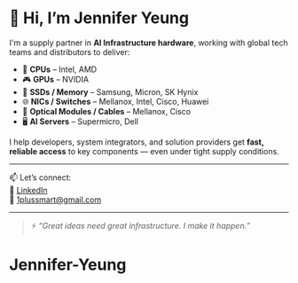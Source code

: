 # 👋 Hi, I’m Jennifer Yeung

I'm a supply partner in **AI Infrastructure hardware**, working with global tech teams and distributors to deliver:

- 🔧 **CPUs** – Intel, AMD  
- 🎮 **GPUs** – NVIDIA  
- 💽 **SSDs / Memory** – Samsung, Micron, SK Hynix  
- 🌐 **NICs / Switches** – Mellanox, Intel, Cisco, Huawei  
- 🔌 **Optical Modules / Cables** – Mellanox, Cisco  
- 🖥️ **AI Servers** – Supermicro, Dell

I help developers, system integrators, and solution providers get **fast, reliable access** to key components — even under tight supply conditions.

---

📫 Let’s connect:  
🔗 [LinkedIn](https://www.linkedin.com/in/jenniferyeung33)  
📧 1plussmart@gmail.com

---

> ⚡ *“Great ideas need great infrastructure. I make it happen.”*
# Jennifer-Yeung
